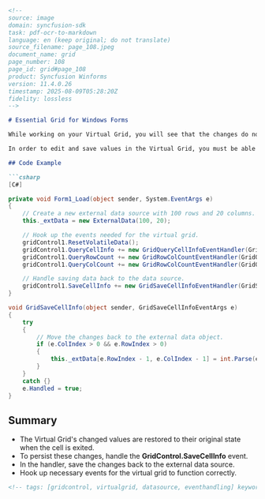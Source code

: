 ```markdown
<!--
source: image
domain: syncfusion-sdk
task: pdf-ocr-to-markdown
language: en (keep original; do not translate)
source_filename: page_108.jpeg
document_name: grid
page_number: 108
page_id: grid#page_108
product: Syncfusion Winforms
version: 11.4.0.26
timestamp: 2025-08-09T05:28:20Z
fidelity: lossless
-->

# Essential Grid for Windows Forms

While working on your Virtual Grid, you will see that the changes do not stay around after you leave the current cell, i.e., if you overtype a cell entry, when you move off the cell, the old value is restored. The reason is that currently, there is no way for the changed value to be moved back to the external data source. So, as you move off the cell, when the grid redraws the old cell, it will query the external data source (through GridQueryCellInfo), get the original value and display it. The value which you have typed will be lost.

In order to edit and save values in the Virtual Grid, you must be able to get the changed value back to the external data source. This is accomplished through the **GridControl.SaveCellInfo** event. You must add a handler for this event and in this handler, you must save the changed value back to the external data source.

## Code Example

```csharp
[C#]

private void Form1_Load(object sender, System.EventArgs e)
{
    // Create a new external data source with 100 rows and 20 columns.
    this._extData = new ExternalData(100, 20);

    // Hook up the events needed for the virtual grid.
    gridControl1.ResetVolatileData();
    gridControl1.QueryCellInfo += new GridQueryCellInfoEventHandler(GridQueryCellInfo);
    gridControl1.QueryRowCount += new GridRowColCountEventHandler(GridQueryRowCount);
    gridControl1.QueryColCount += new GridRowColCountEventHandler(GridQueryColCount);

    // Handle saving data back to the data source.
    gridControl1.SaveCellInfo += new GridSaveCellInfoEventHandler(GridSaveCellInfo);
}

void GridSaveCellInfo(object sender, GridSaveCellInfoEventArgs e)
{
    try
    {
        // Move the changes back to the external data object.
        if (e.ColIndex > 0 && e.RowIndex > 0)
        {
            this._extData[e.RowIndex - 1, e.ColIndex - 1] = int.Parse(e.Style.CellValue.ToString());
        }
    }
    catch {}
    e.Handled = true;
}
```

## Summary

- The Virtual Grid's changed values are restored to their original state when the cell is exited.
- To persist these changes, handle the **GridControl.SaveCellInfo** event.
- In the handler, save the changes back to the external data source.
- Hook up necessary events for the virtual grid to function correctly.

```html
<!-- tags: [gridcontrol, virtualgrid, datasource, eventhandling] keywords: [savecellinfo, gridquerycellinfo, gridqueryrowcount, gridquerycolcount, cellvalue, externaldata] -->
```